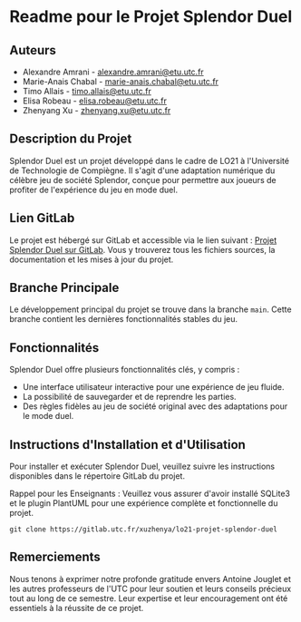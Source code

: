 # Readme pour le Projet Splendor Duel

## Auteurs

- Alexandre Amrani - alexandre.amrani@etu.utc.fr
- Marie-Anais Chabal - marie-anais.chabal@etu.utc.fr
- Timo Allais - timo.allais@etu.utc.fr
- Elisa Robeau - elisa.robeau@etu.utc.fr
- Zhenyang Xu - zhenyang.xu@etu.utc.fr

## Description du Projet

Splendor Duel est un projet développé dans le cadre de LO21 à l'Université de Technologie de Compiègne. Il s'agit d'une adaptation numérique du célèbre jeu de société Splendor, conçue pour permettre aux joueurs de profiter de l'expérience du jeu en mode duel.

## Lien GitLab

Le projet est hébergé sur GitLab et accessible via le lien suivant : [Projet Splendor Duel sur GitLab](https://gitlab.utc.fr/xuzhenya/lo21-projet-splendor-duel). Vous y trouverez tous les fichiers sources, la documentation et les mises à jour du projet.

## Branche Principale

Le développement principal du projet se trouve dans la branche `main`. Cette branche contient les dernières fonctionnalités stables du jeu.

## Fonctionnalités

Splendor Duel offre plusieurs fonctionnalités clés, y compris :

- Une interface utilisateur interactive pour une expérience de jeu fluide.
- La possibilité de sauvegarder et de reprendre les parties.
- Des règles fidèles au jeu de société original avec des adaptations pour le mode duel.

## Instructions d'Installation et d'Utilisation

Pour installer et exécuter Splendor Duel, veuillez suivre les instructions disponibles dans le répertoire GitLab du projet.

Rappel pour les Enseignants : Veuillez vous assurer d'avoir installé SQLite3 et le plugin PlantUML pour une expérience complète et fonctionnelle du projet.

```
git clone https://gitlab.utc.fr/xuzhenya/lo21-projet-splendor-duel
```

## Remerciements

Nous tenons à exprimer notre profonde gratitude envers Antoine Jouglet et les autres professeurs de l'UTC pour leur soutien et leurs conseils précieux tout au long de ce semestre. Leur expertise et leur encouragement ont été essentiels à la réussite de ce projet.
